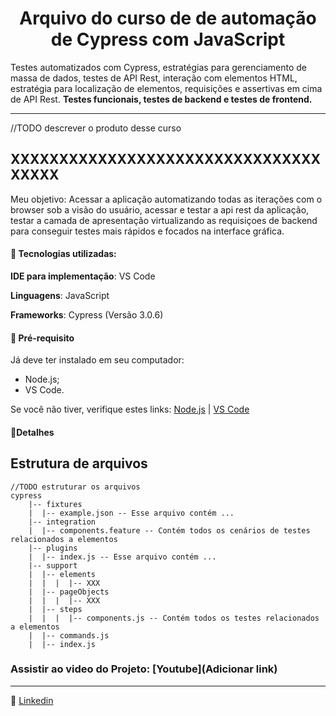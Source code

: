 <h1 align="center"> Arquivo do curso de de automação de Cypress com JavaScript</h1>

<p>
Testes automatizados com Cypress, estratégias para gerenciamento de massa de dados, testes de API Rest, interação com elementos HTML, estratégia para localização de elementos, requisições e assertivas em cima de API Rest. <b>Testes funcionais, testes de backend e testes de frontend.</b>
</p>

------

//TODO descrever o produto desse curso
## XXXXXXXXXXXXXXXXXXXXXXXXXXXXXXXXXXXXX

Meu objetivo: Acessar a aplicação automatizando todas as iterações com o browser sob a visão do usuário, acessar e testar a api rest da aplicação, testar a camada de apresentação virtualizando as requisiçoes de backend para conseguir testes mais rápidos e focados na interface gráfica.


#### :space_invader: Tecnologias utilizadas:

**IDE para implementação**: VS Code

**Linguagens**: JavaScript

**Frameworks**: Cypress (Versão 3.0.6)


 #### :space_invader: Pré-requisito

Já deve ter instalado em seu computador:
- Node.js;
- VS Code.


Se você não tiver, verifique estes links: [Node.js](https://nodejs.org/en/) | [VS Code](https://code.visualstudio.com/)

#### :space_invader:Detalhes


## Estrutura de arquivos
    //TODO estruturar os arquivos
    cypress
        |-- fixtures
        |  |-- example.json -- Esse arquivo contém ...
        |-- integration
        |  |-- components.feature -- Contém todos os cenários de testes relacionados a elementos
        |-- plugins
        |  |-- index.js -- Esse arquivo contém ...
        |-- support
        |  |-- elements
        |  |  |  |-- XXX
        |  |-- pageObjects
        |  |  |  |-- XXX
        |  |-- steps
        |  |  |  |-- components.js -- Contém todos os testes relacionados a elementos
        |  |-- commands.js
        |  |-- index.js



	
### Assistir ao video do Projeto: [Youtube](Adicionar link)
	
 ------
	
:speech_balloon: [Linkedin](https://www.linkedin.com/in/andradegluiza/)



